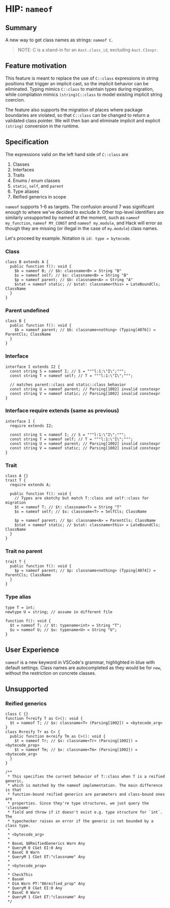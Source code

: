 # HIP: `nameof`

## Summary

A new way to get class names as strings: `nameof C`.

> NOTE: C is a stand-in for an `Aast.class_id`, excluding `Aast.CIexpr`.

## Feature motivation

This feature is meant to replace the use of `C::class` expressions in
string positions that trigger an implicit cast, so the implicit behavior can be
eliminated. Typing mimics `C::class` to maintain types during migration,
while compilation mimics `(string)C::class` to model existing implicit string coercion.

The feature also supports the migration of places where package boundaries
are violated, so that `C::class` can be changed to return a validated class
pointer. We will then ban and eliminate implicit and explicit `(string)`
conversion in the runtime.

## Specification

The expressions valid on the left hand side of `C::class` are
1. Classes
2. Interfaces
3. Traits
4. Enums / enum classes
5. `static`, `self`, and `parent`
6. Type aliases
7. Reified generics in scope

`nameof` supports 1-6 as targets. The confusion around 7 was significant enough
to where we've decided to exclude it. Other top-level identifiers
are similarly unsupported by nameof at the moment, such as `nameof my_function`,
`nameof MY_CONST` and `nameof my.module`, and Hack will error as though they
are missing (or illegal in the case of `my.module`) class names.

Let's proceed by example. Notation is `id: type = bytecode`.

### Class
```
class B extends A {
  public function f(): void {
    $b = nameof B; // $b: classname<B> = String "B"
    $s = nameof self; // $s: classname<B> = String "B"
    $p = nameof parent; // $b: classname<A> = String "A"
    $stat = nameof static; // $stat: classname<this> = LateBoundCls; ClassName
  }
}
```

### Parent undefined
```
class B {
  public function f(): void {
    $b = nameof parent; // $b: classname<nothing> (Typing[4076]) = ParentCls; ClassName
  }
}
```

### Interface
```
interface I extends I2 {
  const string S = nameof I; // S = """l:1:\"I\";""";
  const string T = nameof self; // T = """l:1:\"I\";""";

  // matches parent::class and static::class behavior
  const string U = nameof parent; // Parsing[1002] invalid constexpr
  const string V = nameof static; // Parsing[1002] invalid constexpr
}
```

### Interface require extends (same as previous)
```
interface I {
  require extends I2;

  const string S = nameof I; // S = """l:1:\"I\";""";
  const string T = nameof self; // T = """l:1:\"I\";""";
  const string U = nameof parent; // Parsing[1002] invalid constexpr
  const string V = nameof static; // Parsing[1002] invalid constexpr
}
```

### Trait
```
class A {}
trait T {
  require extends A;

  public function f(): void {
    // Types are sketchy but match T::class and self::class for migration
    $t = nameof T; // $t: classname<T> = String "T"
    $s = nameof self; // $s: classname<T> = SelfCls; ClassName

    $p = nameof parent; // $p: classname<A> = ParentCls; ClassName
    $stat = nameof static; // $stat: classname<this> = LateBoundCls; ClassName
  }
}
```

### Trait no parent
```
trait T {
  public function f(): void {
    $p = nameof parent; // $p: classname<nothing> (Typing[4074]) = ParentCls; ClassName
  }
}
```

### Type alias
```
type T = int;
newtype U = string; // assume in different file

function f(): void {
  $t = nameof T; // $t: typename<int> = String "T";
  $u = nameof U; // $u: typename<U> = String "U";
}
```

## User Experience

`nameof` is a new keyword in VSCode's grammar, highlighted in blue with default
settings. Class names are autocompleted as they would be for `new`, without the
restriction on concrete classes.

## Unsupported

### Reified generics
```
class C {}
function f<reify T as C>(): void {
  $t = nameof T; // $x: classname<T> (Parsing[1002]) = <bytecode_arg>
}
class R<reify Tr as C> {
  public function m<reify Tm as C>(): void {
    $t = nameof Tr; // $x: classname<Tr> (Parsing[1002]) = <bytecode_prop>
    $t = nameof Tm; // $x: classname<Tm> (Parsing[1002]) = <bytecode_arg>
  }
}

/**
 * This specifies the current behavior of T::class when T is a reified generic,
 * which is matched by the nameof implementation. The main difference is that
 * function-bound reified generics are parameters and class-bound ones are
 * properties. Since they're type structures, we just query the 'classname'
 * field and throw if it doesn't exist e.g. type structure for `int`. The
 * typechecker raises an error if the generic is not bounded by a class type.
 *
 * <bytecode_arg>
 *
 * BaseL $0ReifiedGenerics Warn Any
 * QueryM 0 CGet EI:0 Any
 * BaseC 0 Warn
 * QueryM 1 CGet ET:"classname" Any
 *
 * <bytecode_prop>
 *
 * CheckThis
 * BaseH
 * Dim Warn PT:"86reified_prop" Any
 * QueryM 0 CGet EI:0 Any
 * BaseC 0 Warn
 * QueryM 1 CGet ET:"classname" Any
 */
```
